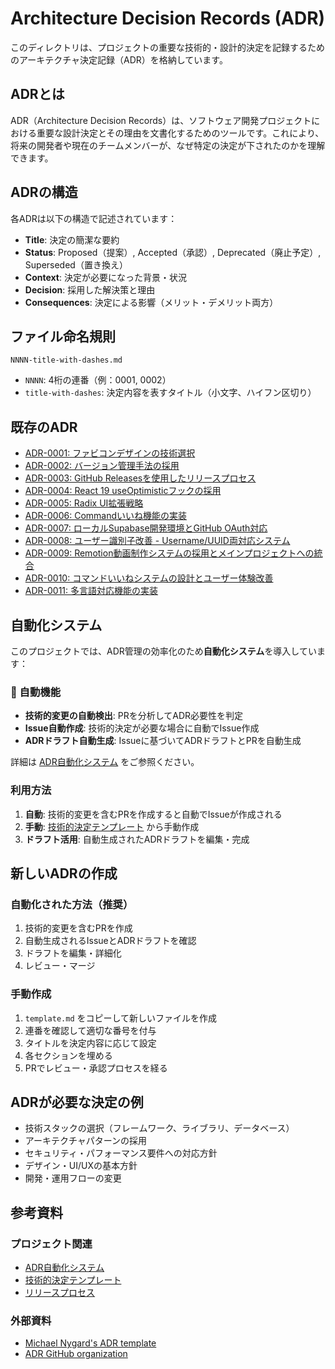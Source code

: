 # Architecture Decision Records (ADR)

このディレクトリは、プロジェクトの重要な技術的・設計的決定を記録するためのアーキテクチャ決定記録（ADR）を格納しています。

## ADRとは

ADR（Architecture Decision Records）は、ソフトウェア開発プロジェクトにおける重要な設計決定とその理由を文書化するためのツールです。これにより、将来の開発者や現在のチームメンバーが、なぜ特定の決定が下されたのかを理解できます。

## ADRの構造

各ADRは以下の構造で記述されています：

- **Title**: 決定の簡潔な要約
- **Status**: Proposed（提案）, Accepted（承認）, Deprecated（廃止予定）, Superseded（置き換え）
- **Context**: 決定が必要になった背景・状況
- **Decision**: 採用した解決策と理由
- **Consequences**: 決定による影響（メリット・デメリット両方）

## ファイル命名規則

```
NNNN-title-with-dashes.md
```

- `NNNN`: 4桁の連番（例：0001, 0002）
- `title-with-dashes`: 決定内容を表すタイトル（小文字、ハイフン区切り）

## 既存のADR

- [ADR-0001: ファビコンデザインの技術選択](0001-favicon-design.md)
- [ADR-0002: バージョン管理手法の採用](0002-version-management.md)
- [ADR-0003: GitHub Releasesを使用したリリースプロセス](0003-release-process.md)
- [ADR-0004: React 19 useOptimisticフックの採用](0004-react-use-optimistic.md)
- [ADR-0005: Radix UI拡張戦略](0005-radix-ui-extension-strategy.md)
- [ADR-0006: Commandいいね機能の実装](0006-command-like-system.md)
- [ADR-0007: ローカルSupabase開発環境とGitHub OAuth対応](0007-local-supabase-development.md)
- [ADR-0008: ユーザー識別子改善 - Username/UUID両対応システム](0008-user-identifier-improvement.md)
- [ADR-0009: Remotion動画制作システムの採用とメインプロジェクトへの統合](0009-remotion-video-creation-adoption.md)
- [ADR-0010: コマンドいいねシステムの設計とユーザー体験改善](0010-command-like-system-design.md)
- [ADR-0011: 多言語対応機能の実装](0011-internationalization-implementation.md)

## 自動化システム

このプロジェクトでは、ADR管理の効率化のため**自動化システム**を導入しています：

### 🤖 自動機能
- **技術的変更の自動検出**: PRを分析してADR必要性を判定
- **Issue自動作成**: 技術的決定が必要な場合に自動でIssue作成
- **ADRドラフト自動生成**: Issueに基づいてADRドラフトとPRを自動生成

詳細は [ADR自動化システム](../../.github/ADR-AUTOMATION.md) をご参照ください。

### 利用方法
1. **自動**: 技術的変更を含むPRを作成すると自動でIssueが作成される
2. **手動**: [技術的決定テンプレート](../../.github/ISSUE_TEMPLATE/technical-decision.yml) から手動作成
3. **ドラフト活用**: 自動生成されたADRドラフトを編集・完成

## 新しいADRの作成

### 自動化された方法（推奨）
1. 技術的変更を含むPRを作成
2. 自動生成されるIssueとADRドラフトを確認
3. ドラフトを編集・詳細化
4. レビュー・マージ

### 手動作成
1. `template.md` をコピーして新しいファイルを作成
2. 連番を確認して適切な番号を付与
3. タイトルを決定内容に応じて設定
4. 各セクションを埋める
5. PRでレビュー・承認プロセスを経る

## ADRが必要な決定の例

- 技術スタックの選択（フレームワーク、ライブラリ、データベース）
- アーキテクチャパターンの採用
- セキュリティ・パフォーマンス要件への対応方針
- デザイン・UI/UXの基本方針
- 開発・運用フローの変更

## 参考資料

### プロジェクト関連
- [ADR自動化システム](../../.github/ADR-AUTOMATION.md)
- [技術的決定テンプレート](../../.github/ISSUE_TEMPLATE/technical-decision.yml)
- [リリースプロセス](../../RELEASE.md)

### 外部資料
- [Michael Nygard's ADR template](https://github.com/joelparkerhenderson/architecture_decision_record)
- [ADR GitHub organization](https://adr.github.io/)